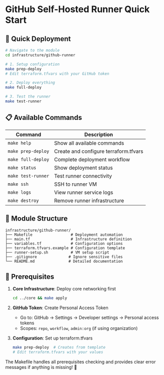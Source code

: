# GitHub Self-Hosted Runner Quick Start

## 🚀 Quick Deployment

```bash
# Navigate to the module
cd infrastructure/github-runner

# 1. Setup configuration
make prep-deploy
# Edit terraform.tfvars with your GitHub token

# 2. Deploy everything
make full-deploy

# 3. Test the runner
make test-runner
```

## 📋 Available Commands

| Command | Description |
|---------|-------------|
| `make help` | Show all available commands |
| `make prep-deploy` | Create and configure terraform.tfvars |
| `make full-deploy` | Complete deployment workflow |
| `make status` | Show deployment status |
| `make test-runner` | Test runner connectivity |
| `make ssh` | SSH to runner VM |
| `make logs` | View runner service logs |
| `make destroy` | Remove runner infrastructure |

## 📁 Module Structure

```
infrastructure/github-runner/
├── Makefile                 # Deployment automation
├── main.tf                  # Infrastructure definition
├── variables.tf             # Configuration options
├── terraform.tfvars.example # Configuration template
├── runner-setup.sh          # VM setup script
├── .gitignore              # Ignore sensitive files
└── README.md               # Detailed documentation
```

## 🔧 Prerequisites

1. **Core Infrastructure**: Deploy core networking first
   ```bash
   cd ../core && make apply
   ```

2. **GitHub Token**: Create Personal Access Token
   - Go to: GitHub → Settings → Developer settings → Personal access tokens
   - Scopes: `repo`, `workflow`, `admin:org` (if using organization)

3. **Configuration**: Set up terraform.tfvars
   ```bash
   make prep-deploy  # Creates from template
   # Edit terraform.tfvars with your values
   ```

The Makefile handles all prerequisites checking and provides clear error messages if anything is missing! 🎉
